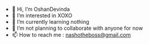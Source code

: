 - 👋 Hi, I’m OshanDevinda
- 👀 I’m interested in XOXO
- 🌱 I’m currently learning nothing
- 💞️ I’m not planning to collaborate with anyone for now
- 📫 How to reach me : nashotheboss@gmail.com

<!---
NashoNightmare/NashoNightmare is a ✨ special ✨ repository because its `README.md` (this file) appears on your GitHub profile.
You can click the Preview link to take a look at your changes.
--->
